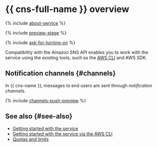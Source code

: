 # {{ cns-full-name }} overview

{% include [about-service](../../_includes/notifications/about-service.md) %}

{% include [preview-stage](../../_includes/notifications/preview-stage.md) %}

{% include [ask-for-turning-on](../../_includes/notifications/ask-for-turning-on.md) %}

Compatibility with the Amazon SNS API enables you to work with the service using the existing tools, such as the [AWS CLI](../tools/aws-cli.md) and AWS SDK.

## Notification channels {#channels}

In {{ cns-name }}, messages to end users are sent through _notification channels_.

{% include [channels-push-preview](../../_includes/notifications/channels-push-preview.md) %}

## See also {#see-also}

* [Getting started with the service](../quickstart.md)
* [Getting started with the service via the AWS CLI](../tools/aws-cli.md)
* [Quotas and limits](limits.md)